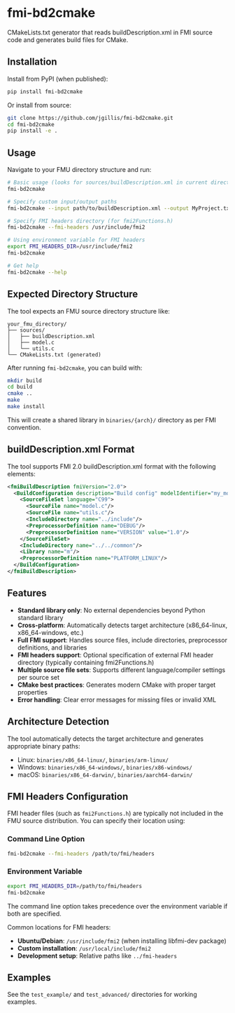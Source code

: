 # fmi-bd2cmake

CMakeLists.txt generator that reads buildDescription.xml in FMI source code and generates build files for CMake.

## Installation

Install from PyPI (when published):
```bash
pip install fmi-bd2cmake
```

Or install from source:
```bash
git clone https://github.com/jgillis/fmi-bd2cmake.git
cd fmi-bd2cmake
pip install -e .
```

## Usage

Navigate to your FMU directory structure and run:

```bash
# Basic usage (looks for sources/buildDescription.xml in current directory)
fmi-bd2cmake

# Specify custom input/output paths
fmi-bd2cmake --input path/to/buildDescription.xml --output MyProject.txt

# Specify FMI headers directory (for fmi2Functions.h)
fmi-bd2cmake --fmi-headers /usr/include/fmi2

# Using environment variable for FMI headers
export FMI_HEADERS_DIR=/usr/include/fmi2
fmi-bd2cmake

# Get help
fmi-bd2cmake --help
```

## Expected Directory Structure

The tool expects an FMU source directory structure like:

```
your_fmu_directory/
├── sources/
│   ├── buildDescription.xml
│   ├── model.c
│   └── utils.c
└── CMakeLists.txt (generated)
```

After running `fmi-bd2cmake`, you can build with:

```bash
mkdir build
cd build
cmake ..
make
make install
```

This will create a shared library in `binaries/{arch}/` directory as per FMI convention.

## buildDescription.xml Format

The tool supports FMI 2.0 buildDescription.xml format with the following elements:

```xml
<fmiBuildDescription fmiVersion="2.0">
  <BuildConfiguration description="Build config" modelIdentifier="my_model">
    <SourceFileSet language="C99">
      <SourceFile name="model.c"/>
      <SourceFile name="utils.c"/>
      <IncludeDirectory name="../include"/>
      <PreprocessorDefinition name="DEBUG"/>
      <PreprocessorDefinition name="VERSION" value="1.0"/>
    </SourceFileSet>
    <IncludeDirectory name="../../common"/>
    <Library name="m"/>
    <PreprocessorDefinition name="PLATFORM_LINUX"/>
  </BuildConfiguration>
</fmiBuildDescription>
```

## Features

- **Standard library only**: No external dependencies beyond Python standard library
- **Cross-platform**: Automatically detects target architecture (x86_64-linux, x86_64-windows, etc.)
- **Full FMI support**: Handles source files, include directories, preprocessor definitions, and libraries
- **FMI headers support**: Optional specification of external FMI header directory (typically containing fmi2Functions.h)
- **Multiple source file sets**: Supports different language/compiler settings per source set
- **CMake best practices**: Generates modern CMake with proper target properties
- **Error handling**: Clear error messages for missing files or invalid XML

## Architecture Detection

The tool automatically detects the target architecture and generates appropriate binary paths:

- Linux: `binaries/x86_64-linux/`, `binaries/arm-linux/`
- Windows: `binaries/x86_64-windows/`, `binaries/x86-windows/`
- macOS: `binaries/x86_64-darwin/`, `binaries/aarch64-darwin/`

## FMI Headers Configuration

FMI header files (such as `fmi2Functions.h`) are typically not included in the FMU source distribution. You can specify their location using:

### Command Line Option
```bash
fmi-bd2cmake --fmi-headers /path/to/fmi/headers
```

### Environment Variable
```bash
export FMI_HEADERS_DIR=/path/to/fmi/headers
fmi-bd2cmake
```

The command line option takes precedence over the environment variable if both are specified.

Common locations for FMI headers:
- **Ubuntu/Debian**: `/usr/include/fmi2` (when installing libfmi-dev package)
- **Custom installation**: `/usr/local/include/fmi2`
- **Development setup**: Relative paths like `../fmi-headers`

## Examples

See the `test_example/` and `test_advanced/` directories for working examples.
